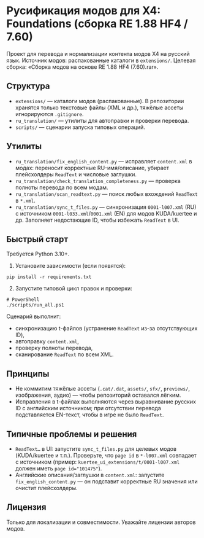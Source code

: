 # Русификация модов для X4: Foundations (сборка RE 1.88 HF4 / 7.60)

Проект для перевода и нормализации контента модов X4 на русский язык. Источник модов: распакованные каталоги в `extensions/`. Целевая сборка: «Сборка модов на основе RE 1.88 HF4 (7.60).rar».

## Структура
- `extensions/` — каталоги модов (распакованные). В репозитории хранятся только текстовые файлы (XML и др.), тяжёлые ассеты игнорируются `.gitignore`.
- `ru_translation/` — утилиты для автоправки и проверки перевода.
- `scripts/` — сценарии запуска типовых операций.

## Утилиты
- `ru_translation/fix_english_content.py` — исправляет `content.xml` в модах: переносит корректные RU-имя/описание, убирает плейсхолдеры `ReadText` и числовые заглушки.
- `ru_translation/check_translation_completeness.py` — проверка полноты перевода по всем модам.
- `ru_translation/scan_readtext.py` — поиск любых вхождений `ReadText` в `*.xml`.
- `ru_translation/sync_t_files.py` — синхронизация `0001-l007.xml` (RU) с источником `0001-l033.xml`/`0001.xml` (EN) для модов KUDA/kuertee и др. Заполняет недостающие ID, чтобы избежать `ReadText` в UI.

## Быстрый старт
Требуется Python 3.10+.

1) Установите зависимости (если появятся):
```
pip install -r requirements.txt
```

2) Запустите типовой цикл правок и проверки:
```
# PowerShell
./scripts/run_all.ps1
```
Сценарий выполнит:
- синхронизацию t-файлов (устранение `ReadText` из-за отсутствующих ID),
- автоправку `content.xml`,
- проверку полноты перевода,
- сканирование `ReadText` по всем XML.

## Принципы
- Не коммитим тяжёлые ассеты (`.cat/.dat`, `assets/`, `sfx/`, `previews/`, изображения, аудио) — чтобы репозиторий оставался лёгким.
- Исправления в t-файлах выполняются через выравнивание русских ID с английским источником; при отсутствии перевода подставляется EN-текст, чтобы в игре не было `ReadText`.

## Типичные проблемы и решения
- `ReadText…` в UI: запустите `sync_t_files.py` для целевых модов (KUDA/kuertee и т.п.). Проверьте, что `page id` в `*-l007.xml` совпадает с источником (пример: `kuertee_ui_extensions/t/0001-l007.xml` должен иметь `page id="101475"`).
- Английские описания/заглушки в `content.xml`: запустите `fix_english_content.py` — он подставит корректные RU значения или очистит плейсхолдеры.

## Лицензия
Только для локализации и совместимости. Уважайте лицензии авторов модов.
